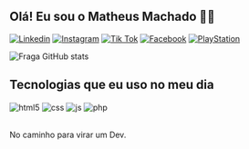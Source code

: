 ## Olá! Eu sou o Matheus Machado 🤙🏼


[![Linkedin](https://img.shields.io/badge/LinkedIn-0077B5?style=for-the-badge&logo=linkedin&logoColor=white
)](https://www.linkedin.com/in/matheus---machado-/)
[![Instagram](https://img.shields.io/badge/Instagram-E4405F?style=for-the-badge&logo=instagram&logoColor=white)](https://instagram.com/japa_goat)
[![Tik Tok](https://img.shields.io/badge/TikTok-000000?style=for-the-badge&logo=tiktok&logoColor=white
)](https://www.tiktok.com/@theuzz.11)
[![Facebook](https://img.shields.io/badge/Facebook-1877F2?style=for-the-badge&logo=facebook&logoColor=white
)](https://www.facebook.com/theuz.guii)
[![PlayStation](https://img.shields.io/badge/PlayStation-003791?style=for-the-badge&logo=playstation&logoColor=white
)](https://www.playstation.com/pt-br/)

![Fraga GitHub stats](https://github-readme-stats.vercel.app/api?username=devfraga&show_icons=true&theme=dracula&count_private=true)

## Tecnologias que eu uso no meu dia

<div style="display: inline_block">
  <img align="center" alt="html5" src="https://img.shields.io/badge/HTML5-E34F26?style=for-the-badge&logo=html5&logoColor=white" />
  <img align="center" alt="css" src="https://img.shields.io/badge/CSS3-1572B6?style=for-the-badge&logo=css3&logoColor=white" />
  <img align="center" alt="js" src="https://img.shields.io/badge/JavaScript-F7DF1E?style=for-the-badge&logo=javascript&logoColor=black" />
  <img align="center" alt="php" src="https://img.shields.io/badge/PHP-777BB4?style=for-the-badge&logo=php&logoColor=white
  " />
</div><br/>

No caminho para virar um Dev.
